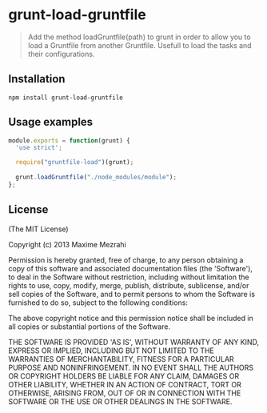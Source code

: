 # grunt-load-gruntfile

> Add the method loadGruntfile(path) to grunt in order to allow you to load a Gruntfile from another Gruntfile.
Usefull to load the tasks and their configurations.

## Installation

```shell
npm install grunt-load-gruntfile
```

## Usage examples

```js
module.exports = function(grunt) {
  'use strict';

  require("gruntfile-load")(grunt);
  
  grunt.loadGruntfile("./node_modules/module");
};
```

## License

(The MIT License)

Copyright (c) 2013 Maxime Mezrahi

Permission is hereby granted, free of charge, to any person obtaining
a copy of this software and associated documentation files (the
'Software'), to deal in the Software without restriction, including
without limitation the rights to use, copy, modify, merge, publish,
distribute, sublicense, and/or sell copies of the Software, and to
permit persons to whom the Software is furnished to do so, subject to
the following conditions:

The above copyright notice and this permission notice shall be
included in all copies or substantial portions of the Software.

THE SOFTWARE IS PROVIDED 'AS IS', WITHOUT WARRANTY OF ANY KIND,
EXPRESS OR IMPLIED, INCLUDING BUT NOT LIMITED TO THE WARRANTIES OF
MERCHANTABILITY, FITNESS FOR A PARTICULAR PURPOSE AND NONINFRINGEMENT.
IN NO EVENT SHALL THE AUTHORS OR COPYRIGHT HOLDERS BE LIABLE FOR ANY
CLAIM, DAMAGES OR OTHER LIABILITY, WHETHER IN AN ACTION OF CONTRACT,
TORT OR OTHERWISE, ARISING FROM, OUT OF OR IN CONNECTION WITH THE
SOFTWARE OR THE USE OR OTHER DEALINGS IN THE SOFTWARE.
